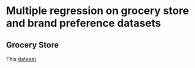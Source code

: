 # Multiple regression on grocery store and brand preference datasets

## Grocery Store
This [dataset](http://users.stat.ufl.edu/~rrandles/sta4210/Rclassnotes/data/textdatasets/KutnerData/Chapter%20%206%20Data%20Sets/CH06PR05.txt)
